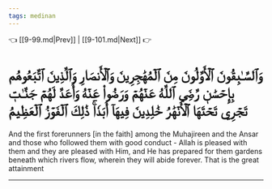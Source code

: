 ```yaml
---
tags: medinan
---
```


👈 [[9-99.md|Prev]] | [[9-101.md|Next]] 👉

# وَٱلسَّـٰبِقُونَ ٱلۡأَوَّلُونَ مِنَ ٱلۡمُهَٰجِرِينَ وَٱلۡأَنصَارِ وَٱلَّذِينَ ٱتَّبَعُوهُم بِإِحۡسَٰنٖ رَّضِيَ ٱللَّهُ عَنۡهُمۡ وَرَضُواْ عَنۡهُ وَأَعَدَّ لَهُمۡ جَنَّـٰتٖ تَجۡرِي تَحۡتَهَا ٱلۡأَنۡهَٰرُ خَٰلِدِينَ فِيهَآ أَبَدٗاۚ ذَٰلِكَ ٱلۡفَوۡزُ ٱلۡعَظِيمُ

And the first forerunners [in the faith] among the Muhajireen and the Ansar and those who followed them with good conduct - Allah is pleased with them and they are pleased with Him, and He has prepared for them gardens beneath which rivers flow, wherein they will abide forever. That is the great attainment

---

